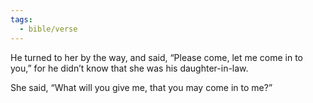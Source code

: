 ```yaml
---
tags:
  - bible/verse
---
```

He turned to her by the way, and said, “Please come, let me come in to you,” for he didn’t know that she was his daughter-in-law.

She said, “What will you give me, that you may come in to me?”